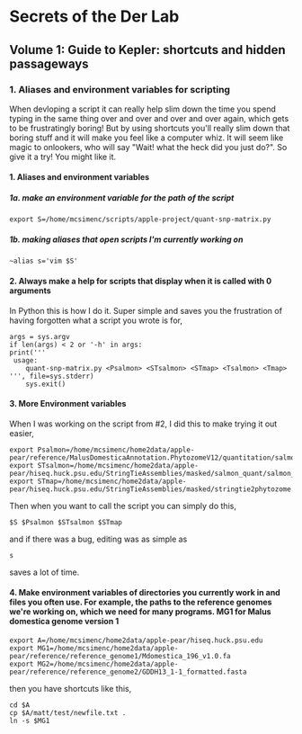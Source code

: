 # Secrets of the Der Lab
## Volume 1: Guide to Kepler: shortcuts and hidden passageways
### 1. Aliases and environment variables for scripting
When devloping a script it can really help slim down the time you spend typing in the same thing over and over and over and over again, which gets to be frustratingly boring! But by using shortcuts you'll really slim down that boring stuff and it will make you feel like a computer whiz. It will seem like magic to onlookers, who will say "Wait! what the heck did you just do?". So give it a try! You might like it.

#### 1. Aliases and environment variables

##### 1a. make an environment variable for the path of the script

`export S=/home/mcsimenc/scripts/apple-project/quant-snp-matrix.py`

##### 1b. making aliases that open scripts I'm currently working on

`~alias s='vim $S'`

#### 2. Always make a help for scripts that display when it is called with 0 arguments

In Python this is how I do it. Super simple and saves you the frustration of having forgotten what a script you wrote is for,
```
args = sys.argv
if len(args) < 2 or '-h' in args:
print('''
 usage:
	quant-snp-matrix.py <Psalmon> <STsalmon> <STmap> <Tsalmon> <Tmap>
''', file=sys.stderr)
    sys.exit()
```

#### 3. More Environment variables

When I was working on the script from #2, I did this to make trying it out easier,

```
export Psalmon=/home/mcsimenc/home2data/apple-pear/reference/MalusDomesticaAnnotation.PhytozomeV12/quantitation/salmon_output
export STsalmon=/home/mcsimenc/home2data/apple-pear/hiseq.huck.psu.edu/StringTieAssemblies/masked/salmon_quant/salmon_output
export STmap=/home/mcsimenc/home2data/apple-pear/hiseq.huck.psu.edu/StringTieAssemblies/masked/stringtie2phytozome.map
```

Then when you want to call the script you can simply do this,

`$S $Psalmon $STsalmon $STmap`

and if there was a bug, editing was as simple as

`s`

saves a lot of time.

#### 4. Make environment variables of directories you currently work in and files you often use. For example, the paths to the reference genomes we're working on, which we need for many programs. MG1 for Malus domestica genome version 1

```
export A=/home/mcsimenc/home2data/apple-pear/hiseq.huck.psu.edu
export MG1=/home/mcsimenc/home2data/apple-pear/reference/reference_genome1/Mdomestica_196_v1.0.fa
export MG2=/home/mcsimenc/home2data/apple-pear/reference/reference_genome2/GDDH13_1-1_formatted.fasta
```

then you have shortcuts like this,

```
cd $A
cp $A/matt/test/newfile.txt .
ln -s $MG1
```
